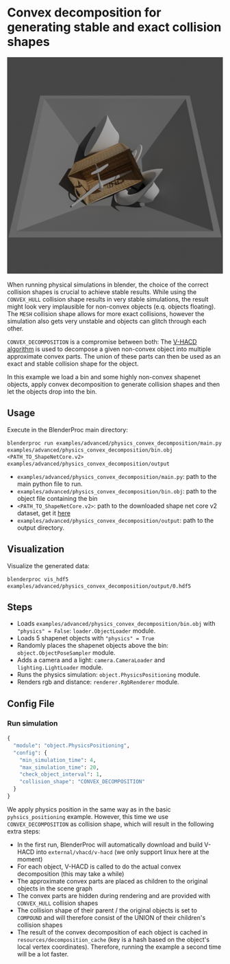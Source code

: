 # Convex decomposition for generating stable and exact collision shapes

![](../../../images/physics_convex_decomposition_rendering.jpg)

When running physical simulations in blender, the choice of the correct collision shapes is crucial to achieve stable results.
While using the `CONVEX_HULL` collision shape results in very stable simulations, the result might look very implausible for non-convex objects (e.q. objects floating).
The `MESH` collision shape allows for more exact collisions, however the simulation also gets very unstable and objects can glitch through each other.

`CONVEX_DECOMPOSITION` is a compromise between both: 
The [V-HACD algorithm](https://github.com/kmammou/v-hacd) is used to decompose a given non-convex object into multiple approximate convex parts.
The union of these parts can then be used as an exact and stable collision shape for the object.

In this example we load a bin and some highly non-convex shapenet objects, apply convex decomposition to generate collision shapes and then let the objects drop into the bin. 

## Usage

Execute in the BlenderProc main directory:

```
blenderproc run examples/advanced/physics_convex_decomposition/main.py examples/advanced/physics_convex_decomposition/bin.obj <PATH_TO_ShapeNetCore.v2> examples/advanced/physics_convex_decomposition/output
```

* `examples/advanced/physics_convex_decomposition/main.py`: path to the main python file to run.
* `examples/advanced/physics_convex_decomposition/bin.obj`: path to the object file containing the bin
* `<PATH_TO_ShapeNetCore.v2>`: path to the downloaded shape net core v2 dataset, get it [here](http://www.shapenet.org/)
* `examples/advanced/physics_convex_decomposition/output`: path to the output directory.

## Visualization

Visualize the generated data:

```
blenderproc vis_hdf5 examples/advanced/physics_convex_decomposition/output/0.hdf5
```

## Steps

* Loads `examples/advanced/physics_convex_decomposition/bin.obj` with `"physics" = False`: `loader.ObjectLoader` module.
* Loads 5 shapenet objects with `"physics" = True`
* Randomly places the shapenet objects above the bin: `object.ObjectPoseSampler` module.
* Adds a camera and a light: `camera.CameraLoader` and `lighting.LightLoader` module.
* Runs the physics simulation: `object.PhysicsPositioning` module.
* Renders rgb and distance: `renderer.RgbRenderer` module.

## Config File

### Run simulation

```python
{
  "module": "object.PhysicsPositioning",
  "config": {
    "min_simulation_time": 4,
    "max_simulation_time": 20,
    "check_object_interval": 1,
    "collision_shape": "CONVEX_DECOMPOSITION"
  }
}
```

We apply physics position in the same way as in the basic `pyhsics_positioning` example.
However, this time we use `CONVEX_DECOMPOSITION` as collision shape, which will result in the following extra steps:
* In the first run, BlenderProc will automatically download and build V-HACD into `external/vhacd/v-hacd` (we only support linux here at the moment)
* For each object, V-HACD is called to do the actual convex decomposition (this may take a while)
* The approximate convex parts are placed as children to the original objects in the scene graph
* The convex parts are hidden during rendering and are provided with `CONVEX_HULL` collision shapes
* The collision shape of their parent / the original objects is set to `COMPOUND` and will therefore consist of the UNION of their children's collision shapes
* The result of the convex decomposition of each object is cached in `resources/decomposition_cache` (key is a hash based on the object's local vertex coordinates). Therefore, running the example a second time will be a lot faster.